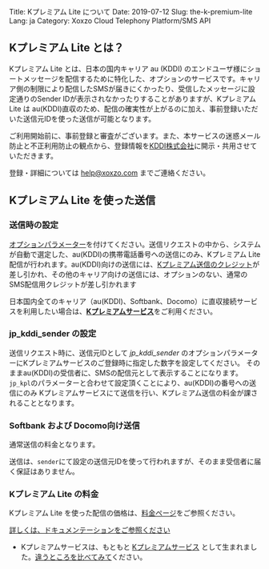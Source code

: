 Title: Kプレミアム Lite について
Date: 2019-07-12
Slug: the-k-premium-lite
Lang: ja
Category: Xoxzo Cloud Telephony Platform/SMS API

## Kプレミアム Lite とは？

Kプレミアム Lite とは、日本の国内キャリア au (KDDI) のエンドユーザ様にショートメッセージを配信するために特化した、オプションのサービスです。キャリア側の制限により配信したSMSが届きにくかったり、受信したメッセージに設定通りのSender IDが表示されなかったりすることがありますが、Kプレミアム Lite は au(KDDI)直収のため、配信の確実性が上がるのに加え、事前登録いただいた送信元IDを使った送信が可能となります。

ご利用開始前に、事前登録と審査がございます。また、本サービスの迷惑メール防止と不正利用防止の観点から、登録情報を[KDDI株式会社](http://www.kddi.com/)に開示・共用させていただきます。

登録・詳細については [help@xoxzo.com](mailto:help@xoxzo.com) までご連絡ください。

## Kプレミアム Lite を使った送信

### 送信時の設定

[オプションパラメーター](http://docs.xoxzo.com/ja/sms.html#jp-specific-optional-parameters)を付けてください。送信リクエストの中から、システムが自動で選定した、au(KDDI)の携帯電話番号への送信にのみ、Kプレミアム Lite 配信が行われます。au(KDDI)向けの送信には、[Kプレミアム送信のクレジット](https://www.xoxzo.com/ja/about/pricing/sms#send-sms)が差し引かれ、その他のキャリア向けの送信には、オプションのない、通常のSMS配信用クレジットが差し引かれます

日本国内全てのキャリア（au(KDDI)、Softbank、Docomo）に直収接続サービスを利用したい場合は、[**Kプレミアムサービス**](https://help.xoxzo.com/ja/xoxzo-cloud-telephony-platform/articles/the-k-premium-service/)をご利用ください。

### jp_kddi_sender の設定

送信リクエスト時に、送信元IDとして *jp_kddi_sender* のオプションパラメーターにKプレミアムサービスのご登録時に指定した数字を設定してください。
そのままau(KDDI)の受信者に、SMSの配信元として表示することになります。
```jp_kpl```のパラメーターと合わせて設定頂くことにより、au(KDDI)の番号への送信にのみ Kプレミアムサービスにて送信を行い、Kプレミアム送信の料金が課されることとなります。

### Softbank および Docomo向け送信

通常送信の料金となります。

送信は、```sender```にて設定の送信元IDを使って行われますが、そのまま受信者に届く保証はありません。

### Kプレミアム Lite の料金

Kプレミアム Lite を使った配信の価格は、[料金ページ](https://www.xoxzo.com/ja/about/pricing/sms#send-sms)をご参照ください。

[詳しくは、ドキュメンテーションをご参照ください](http://docs.xoxzo.com/ja/sms.html#jp-specific-optional-parameters)

* Kプレミアムサービスは、もともと [Kプレミアムサービス](https://help.xoxzo.com/ja/xoxzo-cloud-telephony-platform/articles/the-k-premium-service) として生まれました。[違うところを比べてみて](https://help.xoxzo.com/ja/xoxzo-cloud-telephony-platform/articles/the-k-premium-service-comparison)ください。
